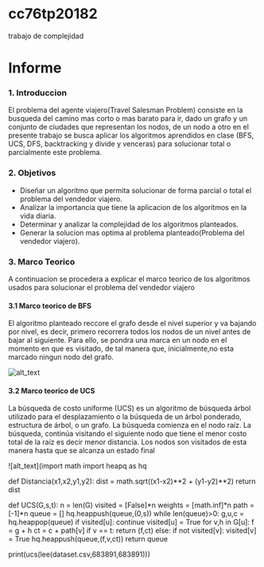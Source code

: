 # cc76tp20182
trabajo de complejidad

# Informe

### 1. Introduccion

El problema del agente viajero(Travel Salesman Problem) consiste en la busqueda del camino mas corto o mas barato para ir, dado un grafo 
y un conjunto de ciudades que representan los nodos, de un nodo a otro en el presente trabajo se busca aplicar los algoritmos aprendidos en clase
(BFS, UCS, DFS, backtracking y divide y venceras) para solucionar total o parcialmente este problema.


### 2. Objetivos

* Diseñar un algoritmo que permita solucionar de forma parcial o total el problema del vendedor viajero.
* Analizar la importancia que tiene la aplicacion de los algoritmos en la vida diaria.
* Determinar y analizar la complejidad de los algoritmos planteados.
* Generar la solucion mas optima al problema planteado(Problema del vendedor viajero).

### 3. Marco Teorico

A continuacion se procedera a explicar el marco teorico de los algoritmos usados para solucionar el problema del vendedor viajero

#### 3.1 Marco teorico de BFS

El algoritmo planteado reccore el grafo desde el nivel superior y va bajando por nivel, es decir, primero recorrera todos los nodos de un nivel antes de bajar al siguiente. Para ello, se pondra una marca en un nodo en el momento en que es visitado, de tal manera que, inicialmente,no esta marcado ningun nodo del grafo.

![alt_text](https://github.com/Jhovi/cc76tp20182/blob/master/UCS) 


#### 3.2 Marco teorico de UCS

La búsqueda de costo uniforme (UCS) es un algoritmo de búsqueda árbol utilizado para el desplazamiento o la búsqueda de un árbol ponderado, estructura de árbol, o un grafo. La búsqueda comienza en el nodo raíz. La búsqueda, continúa visitando el siguiente nodo que tiene el menor costo total de la raíz es decir menor distancia. Los nodos son visitados de esta manera hasta que se alcanza un estado final

![alt_text](import math
import heapq as hq

def Distancia(x1,x2,y1,y2):
    dist = math.sqrt((x1-x2)**2 + (y1-y2)**2)
    return dist
                    
def UCS(G,s,t):
    n = len(G)
    visited = [False]*n
    weights = [math.inf]*n
    path = [-1]*n
    queue = []
    hq.heappush(queue,(0,s))
    while len(queue)>0:
        g,u,c = hq.heappop(queue)
        if visited[u]: continue
            visited[u] = True
            for v,h in G[u]:
                f = g + h
                ct = c + path[v]
                if v == t:
                    return (f,ct)
                else:
                    if not visited[v]:
                        visited[v] = True
                        hq.heappush(queue,(f,v,ct))
        return queue
            
    
    
print(ucs(lee(dataset.csv,683891,683891)))



